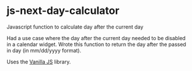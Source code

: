 # js-next-day-calculator
Javascript function to calculate day after the current day

Had a use case where the day after the current day needed to be disabled in a calendar widget. Wrote this function to return the day after the passed in day (in mm/dd/yyyy format).

Uses the <a href="http://vanilla-js.com/" target="_blank">Vanilla JS</a> library.
